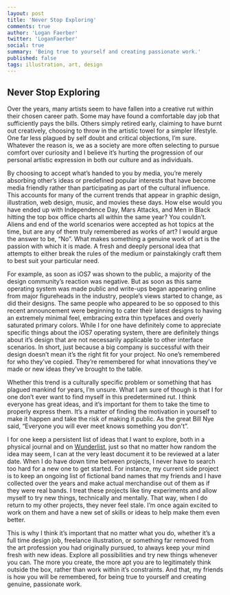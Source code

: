 ```yaml
---
layout: post
title: 'Never Stop Exploring'
comments: true
author: 'Logan Faerber'
twitter: 'LoganFaerber'
social: true
summary: 'Being true to yourself and creating passionate work.'
published: false
tags: illustration, art, design
---
```


## Never Stop Exploring

Over the years, many artists seem to have fallen into a creative rut within their chosen career path. Some may have found a comfortable day job that sufficiently pays the bills. Others simply retired early, claiming to have burnt out creatively, choosing to throw in the artistic towel for a simpler lifestyle. One far less plagued by self doubt and critical objections, I’m sure. Whatever the reason is, we as a society are more often selecting to pursue comfort over curiosity and I believe it’s hurting the progression of our personal artistic expression in both our culture and as individuals.

By choosing to accept what’s handed to you by media, you’re merely absorbing other’s ideas or predefined popular interests that have become media friendly rather than participating as part of the cultural influence. This accounts for many of the current trends that appear in graphic design, illustration, web design, music, and movies these days. How else would you have ended up with Independence Day, Mars Attacks, and Men in Black hitting the top box office charts all within the same year? You couldn’t. Aliens and end of the world scenarios were accepted as hot topics at the time, but are any of them truly remembered as works of art? I would argue the answer to be, “No”. What makes something a genuine work of art is the passion with which it is made. A fresh and deeply personal idea that attempts to either break the rules of the medium or painstakingly craft them to best suit your particular need. 

For example, as soon as iOS7 was shown to the public, a majority of the design community’s reaction was negative. But as soon as this same operating system was made public and write-ups began appearing online from major figureheads in the industry, people’s views started to change, as did their designs. The same people who appeared to be so opposed to this recent announcement were beginning to cater their latest designs to having an extremely minimal feel, embracing extra thin typefaces and overly saturated primary colors. While I for one have definitely come to appreciate specific things about the iOS7 operating system, there are definitely things about it’s design that are not necessarily applicable to other interface scenarios. In short, just because a big company is successful with their design doesn’t mean it’s the right fit for your project. No one’s remembered for who they’ve copied. They’re remembered for what innovations they’ve made or new ideas they’ve brought to the table. 

Whether this trend is a culturally specific problem or something that has plagued mankind for years, I’m unsure. What I am sure of though is that I for one don’t ever want to find myself in this predetermined rut. I think everyone has great ideas, and it’s important for them to take the time to properly express them. It’s a matter of finding the motivation in yourself to make it happen and take the risk of making it public. As the great Bill Nye said, “Everyone you will ever meet knows something you don't”.

I for one keep a persistent list of ideas that I want to explore, both in a physical journal and on [Wunderlist](https://www.wunderlist.com/en/), just so that no matter how random the idea may seem, I can at the very least document it to be reviewed at a later date. When I do have down time between projects, I never have to search too hard for a new one to get started. For instance, my current side project is to keep an ongoing list of fictional band names that my friends and I have collected over the years and make actual merchandise out of them as if they were real bands. I treat these projects like tiny experiments and allow myself to try new things, technically and mentally. That way, when I do return to my other projects, they never feel stale. I’m once again excited to work on them and have a new set of skills or ideas to help make them even better. 

This is why I think it’s important that no matter what you do, whether it’s a full time design job, freelance illustration, or something far removed from the art profession you had originally pursued, to always keep your mind fresh with new ideas. Explore all possibilities and try new things whenever you can. The more you create, the more apt you are to legitimately think outside the box, rather than work within it’s constraints. And that, my friends is how you will be remembered, for being true to yourself and creating genuine, passionate work.
